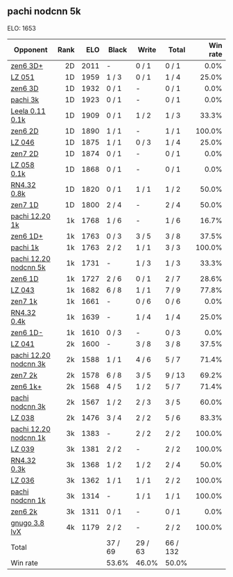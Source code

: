 ## pachi nodcnn 5k ##

ELO: 1653

Opponent | Rank | ELO | Black | Write | Total | Win rate
---------|-----:|----:|-------|-------|-------|-------:
[zen6 3D+](zen6%203D+.md) | 2D | 2011 | - | 0 / 1 | 0 / 1 | 0.0%
[LZ 051](LZ%20051.md) | 1D | 1959 | 1 / 3 | 0 / 1 | 1 / 4 | 25.0%
[zen6 3D](zen6%203D.md) | 1D | 1932 | 0 / 1 | - | 0 / 1 | 0.0%
[pachi 3k](pachi%203k.md) | 1D | 1923 | 0 / 1 | - | 0 / 1 | 0.0%
[Leela 0.11 0.1k](Leela%200.11%200.1k.md) | 1D | 1909 | 0 / 1 | 1 / 2 | 1 / 3 | 33.3%
[zen6 2D](zen6%202D.md) | 1D | 1890 | 1 / 1 | - | 1 / 1 | 100.0%
[LZ 046](LZ%20046.md) | 1D | 1875 | 1 / 1 | 0 / 3 | 1 / 4 | 25.0%
[zen7 2D](zen7%202D.md) | 1D | 1874 | 0 / 1 | - | 0 / 1 | 0.0%
[LZ 058 0.1k](LZ%20058%200.1k.md) | 1D | 1868 | 0 / 1 | - | 0 / 1 | 0.0%
[RN4.32 0.8k](RN4.32%200.8k.md) | 1D | 1820 | 0 / 1 | 1 / 1 | 1 / 2 | 50.0%
[zen7 1D](zen7%201D.md) | 1D | 1800 | 2 / 4 | - | 2 / 4 | 50.0%
[pachi 12.20 1k](pachi%2012.20%201k.md) | 1k | 1768 | 1 / 6 | - | 1 / 6 | 16.7%
[zen6 1D+](zen6%201D+.md) | 1k | 1763 | 0 / 3 | 3 / 5 | 3 / 8 | 37.5%
[pachi 1k](pachi%201k.md) | 1k | 1763 | 2 / 2 | 1 / 1 | 3 / 3 | 100.0%
[pachi 12.20 nodcnn 5k](pachi%2012.20%20nodcnn%205k.md) | 1k | 1731 | - | 1 / 3 | 1 / 3 | 33.3%
[zen6 1D](zen6%201D.md) | 1k | 1727 | 2 / 6 | 0 / 1 | 2 / 7 | 28.6%
[LZ 043](LZ%20043.md) | 1k | 1682 | 6 / 8 | 1 / 1 | 7 / 9 | 77.8%
[zen7 1k](zen7%201k.md) | 1k | 1661 | - | 0 / 6 | 0 / 6 | 0.0%
[RN4.32 0.4k](RN4.32%200.4k.md) | 1k | 1639 | - | 1 / 4 | 1 / 4 | 25.0%
[zen6 1D-](zen6%201D-.md) | 1k | 1610 | 0 / 3 | - | 0 / 3 | 0.0%
[LZ 041](LZ%20041.md) | 2k | 1600 | - | 3 / 8 | 3 / 8 | 37.5%
[pachi 12.20 nodcnn 3k](pachi%2012.20%20nodcnn%203k.md) | 2k | 1588 | 1 / 1 | 4 / 6 | 5 / 7 | 71.4%
[zen7 2k](zen7%202k.md) | 2k | 1578 | 6 / 8 | 3 / 5 | 9 / 13 | 69.2%
[zen6 1k+](zen6%201k+.md) | 2k | 1568 | 4 / 5 | 1 / 2 | 5 / 7 | 71.4%
[pachi nodcnn 3k](pachi%20nodcnn%203k.md) | 2k | 1567 | 1 / 2 | 2 / 3 | 3 / 5 | 60.0%
[LZ 038](LZ%20038.md) | 2k | 1476 | 3 / 4 | 2 / 2 | 5 / 6 | 83.3%
[pachi 12.20 nodcnn 1k](pachi%2012.20%20nodcnn%201k.md) | 3k | 1383 | - | 2 / 2 | 2 / 2 | 100.0%
[LZ 039](LZ%20039.md) | 3k | 1381 | 2 / 2 | - | 2 / 2 | 100.0%
[RN4.32 0.3k](RN4.32%200.3k.md) | 3k | 1368 | 1 / 2 | 1 / 2 | 2 / 4 | 50.0%
[LZ 036](LZ%20036.md) | 3k | 1362 | 1 / 1 | 1 / 1 | 2 / 2 | 100.0%
[pachi nodcnn 1k](pachi%20nodcnn%201k.md) | 3k | 1314 | - | 1 / 1 | 1 / 1 | 100.0%
[zen6 2k](zen6%202k.md) | 3k | 1311 | 0 / 1 | - | 0 / 1 | 0.0%
[gnugo 3.8 lvX](gnugo%203.8%20lvX.md) | 4k | 1179 | 2 / 2 | - | 2 / 2 | 100.0%
Total | | | 37 / 69 | 29 / 63 | 66 / 132 | 
Win rate| | | 53.6% | 46.0% | 50.0% | 
